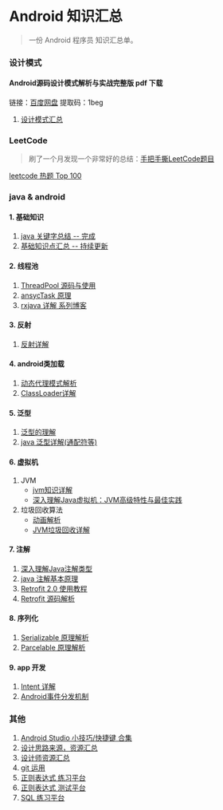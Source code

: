 # Android 知识汇总

> 一份 Android 程序员 知识汇总单。

### 设计模式

#### Android源码设计模式解析与实战完整版 pdf 下载
链接：[百度网盘](https://pan.baidu.com/s/1AV5HMmsWY9XL7c7uIDil1A)   提取码：1beg 

1. [设计模式汇总](https://github.com/mrlsm/Note/blob/master/designPatterns/design_patterns.md)

### LeetCode

> 刷了一个月发现一个非常好的总结：[手把手撕LeetCode题目](https://github.com/labuladong/fucking-algorithm)

[leetcode 热题 Top 100](https://github.com/mrlsm/Note/blob/master/leetcode/hot_100.md)

### java & android

#### 1. 基础知识

1. [java 关键字总结 -- 完成](https://github.com/mrlsm/Note/blob/master/java/java_keyword.md)
2. [基础知识点汇总 -- 持续更新](https://github.com/mrlsm/Note/blob/master/java/java_kownledge_point.md)

#### 2. 线程池

1. [ThreadPool 源码与使用](https://juejin.im/post/5bf281356fb9a049ca36f2e5)
2. [ansycTask 原理](https://blog.csdn.net/iispring/article/details/50670388)
3. [rxjava 详解 系列博客](https://github.com/mrlsm/Note/blob/master/android/lib/rxjava.md)

#### 3. 反射

1. [反射详解](https://juejin.im/post/598ea9116fb9a03c335a99a4)

#### 4. android类加载

1. [动态代理模式解析](https://juejin.im/post/5a99048a6fb9a028d5668e62)
2. [ClassLoader详解](https://blog.csdn.net/briblue/article/details/54973413)

#### 5. 泛型

1. [泛型的理解](https://blog.csdn.net/u011240877/article/details/53545041)
2. [java 泛型详解(通配符等)](https://blog.csdn.net/i10630226/article/details/47112007)

#### 6. 虚拟机

1. JVM
    - [jvm知识详解](https://zhuanlan.zhihu.com/p/34426768)
    - [深入理解Java虚拟机：JVM高级特性与最佳实践](https://book.douban.com/subject/24722612/)
2. 垃圾回收算法
    - [动画解析](https://www.infoq.cn/article/2017/03/garbage-collection-algorithm)
    - [JVM垃圾回收详解](https://juejin.im/post/5b85ea54e51d4538dd08f601)

#### 7. 注解

1. [深入理解Java注解类型](https://blog.csdn.net/javazejian/article/details/71860633)
2. [java 注解基本原理](https://juejin.im/post/5b45bd715188251b3a1db54f)
3. [Retrofit 2.0 使用教程](https://blog.csdn.net/carson_ho/article/details/73732076)
4. [Retrofit 源码解析](https://blog.piasy.com/2016/06/25/Understand-Retrofit/index.html)

#### 8. 序列化

1. [Serializable 原理解析](https://juejin.im/post/590bfc00ac502e006cdd2886)
2. [Parcelable 原理解析](https://juejin.im/post/5a3b24ab6fb9a04515440bd7)

#### 9. app 开发

1. [Intent 详解](https://github.com/mrlsm/Note/blob/master/android/activity/intent.md)
2. [Android事件分发机制](http://gityuan.com/2015/09/19/android-touch/)

### 其他

1. [Android Studio 小技巧/快捷键 合集](https://jaeger.itscoder.com/android/2016/02/14/android-studio-tips.html)
2. [设计思路来源，资源汇总](https://www.seeseed.com/)
3. [设计师资源汇总](https://github.com/jobbole/awesome-design-cn)
4. [git 运用](https://learngitbranching.js.org/?locale=zh_CN)
5. [正则表达式 练习平台](https://regexone.com/)
6. [正则表达式 测试平台](https://regexr.com/)
7. [SQL 练习平台](https://sqlzoo.net/)
